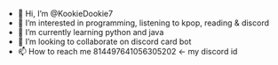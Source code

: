 - 👋 Hi, I’m @KookieDookie7
- 👀 I’m interested in programming, listening to kpop, reading & discord
- 🌱 I’m currently learning python and java
- 💞️ I’m looking to collaborate on discord card bot
- 📫 How to reach me 814497641056305202  <- my discord id

<!---
KookieDookie7/KookieDookie7 is a ✨ special ✨ repository because its `README.md` (this file) appears on your GitHub profile.
You can click the Preview link to take a look at your changes.
--->
